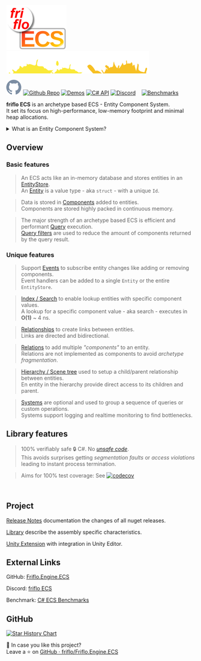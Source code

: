[![friflo ECS](images/friflo-ECS.svg)](https://github.com/friflo/Friflo.Engine.ECS)   ![splash](images/paint-splatter.svg)

[![Github Repo](images/github-mark.svg)](https://github.com/friflo/Friflo.Engine.ECS)
[![Github Repo](https://img.shields.io/badge/Repository-grey)](https://github.com/friflo/Friflo.Engine.ECS)
[![Demos](https://img.shields.io/badge/Demos-22aa22)](https://github.com/friflo/Friflo.Engine.ECS-Demos)
[![C# API](https://img.shields.io/badge/C%23%20API-22aaaa)](https://github.com/friflo/Friflo.Engine-docs)
[![Discord](https://img.shields.io/badge/Discord-5865F2)](https://discord.gg/nFfrhgQkb8)   
[![Benchmarks](https://img.shields.io/badge/Benchmark%20🏁%20of%20C%23%20ECS%20frameworks-ffffff)](https://github.com/friflo/ECS.CSharp.Benchmark-common-use-cases)



**friflo ECS** is an archetype based ECS - Entity Component System.  
It set its focus on high-performance, low-memory footprint and minimal heap allocations.

<details>

<summary>What is an Entity Component System?</summary>

An Entity Component System (**ECS**) is a software architecture pattern. See [ECS ⋅ Wikipedia](https://en.wikipedia.org/wiki/Entity_component_system).  
It is often used in software development for **Games**, **Simulation**, **Analytics** and **In-Memory Database** providing high performant data processing.

An ECS has two major strengths:

1. It enables writing **highly decoupled code**. Data is stored in **Components** which are assigned to objects - aka **Entities** - at runtime.  
   Code decoupling is accomplished by dividing implementation in pure data structures (**Component types**) - and code (**Systems**) to process them.  
  
2. It provides **high performant query execution** by storing components in continuous memory to leverage L1 CPU cache and its prefetcher.  
   It improves CPU branch prediction by minimizing conditional branches when processing components in tight loops.
   See [DoD - Data-oriented design](https://en.wikipedia.org/wiki/Data-oriented_design).

</details>


## Overview

### Basic features

> An ECS acts like an in-memory database and stores entities in an [EntityStore](docs/entity.md#entitystore).  
> An [Entity](docs/entity.md) is a value type - aka `struct` - with a unique `Id`.

> Data is stored in [Components](docs/entity.md#component) added to entities.  
> Components are stored highly packed in continuous memory.

> The major strength of an archetype based ECS is efficient and performant [Query](docs/query.md) execution.  
> [Query filters](docs/query.md#query-filter) are used to reduce the amount of components returned by the query result.



### Unique features

> Support [Events](docs/events.md) to subscribe entity changes like adding or removing components.  
> Event handlers can be added to a single `Entity` or the entire `EntityStore`.

> [Index / Search](docs/component-index.md) to enable lookup entities with specific component values.  
> A lookup for a specific component value - aka search - executes in **O(1)** ~ 4 ns.

> [Relationships](docs/relationships.md) to create links between entities.  
> Links are directed and bidirectional.

> [Relations](docs/relations.md) to add multiple *"components"* to an entity.  
> Relations are not implemented as components to avoid *archetype fragmentation*.

> [Hierarchy / Scene tree](docs/entity.md#hierarchy) used to setup a child/parent relationship between entities.  
> En entity in the hierarchy provide direct access to its children and parent.

> [Systems](docs/systems.md) are optional and used to group a sequence of queries or custom operations.  
> Systems support logging and realtime monitoring to find bottlenecks.


## Library features

> 100% verifiably safe 🔒 C#. No [*unsafe code*](https://learn.microsoft.com/en-us/dotnet/csharp/language-reference/unsafe-code).  
> This avoids surprises getting *segmentation faults* or *access violations* leading to instant process termination.

> Aims for 100% test coverage: See [![codecov](https://img.shields.io/codecov/c/gh/friflo/Friflo.Engine.ECS?logo=codecov&logoColor=white&label=codecov)](https://app.codecov.io/gh/friflo/Friflo.Engine.ECS/tree/main/src/ECS)

<br>


## Project

[Release Notes](package/Release-Notes.md) documentation the changes of all nuget releases.

[Library](package/Library.md) describe the assembly specific characteristics.

[Unity Extension](extensions/Unity-extension.md) with integration in Unity Editor.


## External Links

GitHub: [Friflo.Engine.ECS](https://github.com/friflo/Friflo.Engine.ECS)

Discord: [friflo ECS](https://discord.gg/nFfrhgQkb8)

Benchmark: [C# ECS Benchmarks](https://github.com/friflo/ECS.CSharp.Benchmark-common-use-cases)




## GitHub

[![Star History Chart](https://api.star-history.com/svg?repos=friflo/Friflo.Engine.ECS&type=Timeline)](https://github.com/friflo/Friflo.Engine.ECS)

💖 In case you like this project?  
Leave a ⭐ on [GitHub ⋅ friflo/Friflo.Engine.ECS](https://github.com/friflo/Friflo.Engine.ECS)
